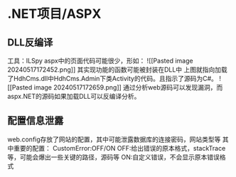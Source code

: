 # .NET项目/ASPX
## DLL反编译
工具：ILSpy
aspx中的页面代码可能很少，形如：
![[Pasted image 20240517172452.png]]
其实现功能的函数可能被封装在DLL中
上图就指向加载了HdhCms.dll中HdhCms.Admin下类Activity的代码。且指示了源码为C#。 
![[Pasted image 20240517172659.png]]
通过分析web源码可以发现漏洞，而aspx.NET的源码如果加载DLL可以反编译分析。
## 配置信息泄露
web.config存放了网站的配置，其中可能泄露数据库的连接密码，网站类型等
其中重要的配置：
CustomError:OFF/ON
OFF:给出错误的原本格式，stackTrace等，可能会爆出一些关键的路径，源码等
ON:自定义错误，不会显示原本错误格式

 